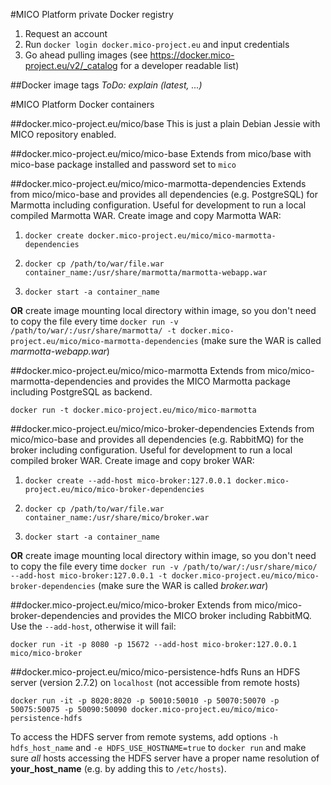 #MICO Platform private Docker registry
1. Request an account
2. Run `docker login docker.mico-project.eu` and input credentials
3. Go ahead pulling images (see https://docker.mico-project.eu/v2/_catalog for a developer readable list)

##Docker image tags
*ToDo: explain (latest, ...)*

#MICO Platform Docker containers

##docker.mico-project.eu/mico/base
This is just a plain Debian Jessie with MICO repository enabled.

##docker.mico-project.eu/mico/mico-base
Extends from mico/base with mico-base package installed and password set to `mico`

##docker.mico-project.eu/mico/mico-marmotta-dependencies
Extends from mico/mico-base and provides all dependencies (e.g. PostgreSQL) for Marmotta including configuration. Useful for development to run a local compiled Marmotta WAR.
Create image and copy Marmotta WAR:

1. `docker create docker.mico-project.eu/mico/mico-marmotta-dependencies`

2. `docker cp /path/to/war/file.war container_name:/usr/share/marmotta/marmotta-webapp.war`

3. `docker start -a container_name`

**OR** create image mounting local directory within image, so you don't need to copy the file every time
`docker run -v /path/to/war/:/usr/share/marmotta/ -t docker.mico-project.eu/mico/mico-marmotta-dependencies` (make sure the WAR is called *marmotta-webapp.war*)

##docker.mico-project.eu/mico/mico-marmotta
Extends from mico/mico-marmotta-dependencies and provides the MICO Marmotta package including PostgreSQL as backend.

`docker run -t docker.mico-project.eu/mico/mico-marmotta`

##docker.mico-project.eu/mico/mico-broker-dependencies
Extends from mico/mico-base and provides all dependencies (e.g. RabbitMQ) for the broker including configuration. Useful for development to run a local compiled broker WAR.
Create image and copy broker WAR:

1. `docker create --add-host mico-broker:127.0.0.1 docker.mico-project.eu/mico/mico-broker-dependencies`

2. `docker cp /path/to/war/file.war container_name:/usr/share/mico/broker.war`

3. `docker start -a container_name`

**OR** create image mounting local directory within image, so you don't need to copy the file every time
`docker run -v /path/to/war/:/usr/share/mico/ --add-host mico-broker:127.0.0.1 -t docker.mico-project.eu/mico/mico-broker-dependencies` (make sure the WAR is called *broker.war*)

##docker.mico-project.eu/mico/mico-broker
Extends from mico/mico-broker-dependencies and provides the MICO broker including RabbitMQ. Use the `--add-host`, otherwise it will fail:

`docker run -it -p 8080 -p 15672 --add-host mico-broker:127.0.0.1 mico/mico-broker`


##docker.mico-project.eu/mico/mico-persistence-hdfs
Runs an HDFS server (version 2.7.2) on `localhost` (not accessible from remote hosts)

`docker run -it -p 8020:8020 -p 50010:50010 -p 50070:50070 -p 50075:50075 -p 50090:50090 docker.mico-project.eu/mico/mico-persistence-hdfs`

To access the HDFS server from remote systems, add options `-h hdfs_host_name` and `-e HDFS_USE_HOSTNAME=true` to `docker run` and make sure *all* hosts accessing the HDFS server have a proper name resolution of **your_host_name** (e.g. by adding this to `/etc/hosts`).


